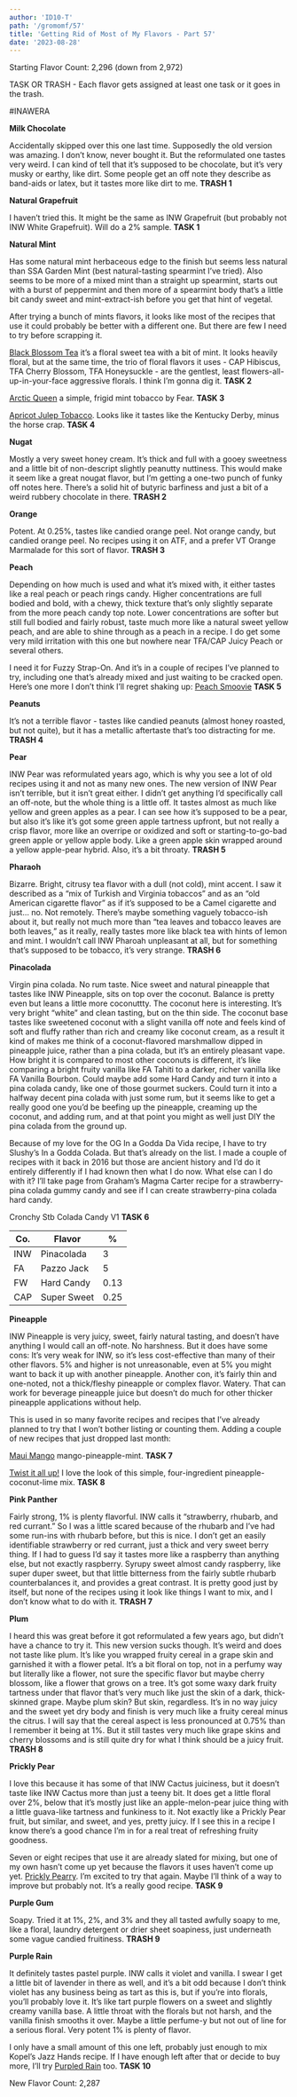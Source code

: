 ```yaml
---
author: 'ID10-T'
path: '/gromomf/57'
title: 'Getting Rid of Most of My Flavors - Part 57'
date: '2023-08-28'
---
```


Starting Flavor Count: 2,296 (down from 2,972)

TASK OR TRASH - Each flavor gets assigned at least one task or it goes in the trash.

#INAWERA

**Milk Chocolate**

Accidentally skipped over this one last time. Supposedly the old version was amazing. I don’t know, never bought it. But the reformulated one tastes very weird. I can kind of tell that it’s supposed to be chocolate, but it’s very musky or earthy, like dirt. Some people get an off note they describe as band-aids or latex, but it tastes more like dirt to me. **TRASH 1**

**Natural Grapefruit**

I haven’t tried this. It might be the same as INW Grapefruit (but probably not INW White Grapefruit). Will do a 2% sample. **TASK 1**

**Natural Mint**

Has some natural mint herbaceous edge to the finish but seems less natural than SSA Garden Mint (best natural-tasting spearmint I’ve tried). Also seems to be more of a mixed mint than a straight up spearmint, starts out with a burst of peppermint and then more of a spearmint body that’s a little bit candy sweet and mint-extract-ish before you get that hint of vegetal.

After trying a bunch of mints flavors, it looks like most of the recipes that use it could probably be better with a different one. But there are few I need to try before scrapping it.

[Black Blossom Tea](https://alltheflavors.com/recipe/115859-black_blossom_tea) it’s a floral sweet tea with a bit of mint. It looks heavily floral, but at the same time, the trio of floral flavors it uses - CAP Hibiscus, TFA Cherry Blossom, TFA Honeysuckle - are the gentlest, least flowers-all-up-in-your-face aggressive florals. I think I’m gonna dig it. **TASK 2**

[Arctic Queen](https://alltheflavors.com/recipe/60268-arctic_queen) a simple, frigid mint tobacco by Fear. **TASK 3**

[Apricot Julep Tobacco](https://alltheflavors.com/recipe/111671-apricot_julep_tobacco_yearofmixing). Looks like it tastes like the Kentucky Derby, minus the horse crap. **TASK 4**

**Nugat**

Mostly a very sweet honey cream. It’s thick and full with a gooey sweetness and a little bit of non-descript slightly peanutty nuttiness. This would make it seem like a great nougat flavor, but I’m getting a one-two punch of funky off notes here. There’s a solid hit of butyric barfiness and just a bit of a weird rubbery chocolate in there. **TRASH 2**

**Orange**

Potent. At 0.25%, tastes like candied orange peel. Not orange candy, but candied orange peel. No recipes using it on ATF, and a prefer VT Orange Marmalade for this sort of flavor. **TRASH 3**

**Peach**

Depending on how much is used and what it’s mixed with, it either tastes like a real peach or peach rings candy. Higher concentrations are full bodied and bold, with a chewy, thick texture that’s only slightly separate from the more peach candy top note. Lower concentrations are softer but still full bodied and fairly robust, taste much more like a natural sweet yellow peach, and are able to shine through as a peach in a recipe. I do get some very mild irritation with this one but nowhere near TFA/CAP Juicy Peach or several others.

I need it for Fuzzy Strap-On. And it’s in a couple of recipes I’ve planned to try, including one that’s already mixed and just waiting to be cracked open. Here’s one more I don’t think I’ll regret shaking up: [Peach Smoovie](https://alltheflavors.com/recipe/23266-peach_smoovie) **TASK 5**

**Peanuts**

It’s not a terrible flavor - tastes like candied peanuts (almost honey roasted, but not quite), but it has a metallic aftertaste that’s too distracting for me. **TRASH 4**

**Pear**

INW Pear was reformulated years ago, which is why you see a lot of old recipes using it and not as many new ones. The new version of INW Pear isn’t terrible, but it isn’t great either. I didn’t get anything I’d specifically call an off-note, but the whole thing is a little off. It tastes almost as much like yellow and green apples as a pear. I can see how it’s supposed to be a pear, but also it’s like it’s got some green apple tartness upfront, but not really a crisp flavor, more like an overripe or oxidized and soft or starting-to-go-bad green apple or yellow apple body. Like a green apple skin wrapped around a yellow apple-pear hybrid. Also, it’s a bit throaty. **TRASH 5**

**Pharaoh**

Bizarre. Bright, citrusy tea flavor with a dull (not cold), mint accent. I saw it described as a “mix of Turkish and Virginia tobaccos” and as an “old American cigarette flavor” as if it’s supposed to be a Camel cigarette and just... no. Not remotely. There’s maybe something vaguely tobacco-ish about it, but really not much more than “tea leaves and tobacco leaves are both leaves,” as it really, really tastes more like black tea with hints of lemon and mint. I wouldn’t call INW Pharoah unpleasant at all, but for something that’s supposed to be tobacco, it’s very strange. **TRASH 6**

**Pinacolada**

Virgin pina colada. No rum taste. Nice sweet and natural pineapple that tastes like INW Pineapple, sits on top over the coconut. Balance is pretty even but leans a little more coconuttty. The coconut here is interesting. It’s very bright “white” and clean tasting, but on the thin side. The coconut base tastes like sweetened coconut with a slight vanilla off note and feels kind of soft and fluffy rather than rich and creamy like coconut cream, as a result it kind of makes me think of a coconut-flavored marshmallow dipped in pineapple juice, rather than a pina colada, but it’s an entirely pleasant vape. How bright it is compared to most other coconuts is different, it’s like comparing a bright fruity vanilla like FA Tahiti to a darker, richer vanilla like FA Vanilla Bourbon. Could maybe add some Hard Candy and turn it into a pina colada candy, like one of those gourmet suckers. Could turn it into a halfway decent pina colada with just some rum, but it seems like to get a really good one you’d be beefing up the pineapple, creaming up the coconut, and adding rum, and at that point you might as well just DIY the pina colada from the ground up.

Because of my love for the OG In a Godda Da Vida recipe, I have to try Slushy’s In a Godda Colada. But that’s already on the list. I made a couple of recipes with it back in 2016 but those are ancient history and I’d do it entirely differently if I had known then what I do now. What else can I do with it? I’ll take page from Graham’s Magma Carter recipe for a strawberry-pina colada gummy candy and see if I can create strawberry-pina colada hard candy.

Cronchy Stb Colada Candy V1 **TASK 6**

| Co. | Flavor      | %    |
| --- | ----------- | ---- |
| INW | Pinacolada  | 3    |
| FA  | Pazzo Jack  | 5    |
| FW  | Hard Candy  | 0.13 |
| CAP | Super Sweet | 0.25 |

**Pineapple**

INW Pineapple is very juicy, sweet, fairly natural tasting, and doesn’t have anything I would call an off-note. No harshness. But it does have some cons: It’s very weak for INW, so it’s less cost-effective than many of their other flavors. 5% and higher is not unreasonable, even at 5% you might want to back it up with another pineapple. Another con, it’s fairly thin and one-noted, not a thick/fleshy pineapple or complex flavor. Watery. That can work for beverage pineapple juice but doesn’t do much for other thicker pineapple applications without help.

This is used in so many favorite recipes and recipes that I’ve already planned to try that I won’t bother listing or counting them. Adding a couple of new recipes that just dropped last month:

[Maui Mango](https://alltheflavors.com/recipe/maui_mango) mango-pineapple-mint. **TASK 7**

[Twist it all up!](https://alltheflavors.com/recipe/twist_it_all_up) I love the look of this simple, four-ingredient pineapple-coconut-lime mix. **TASK 8**

**Pink Panther**

Fairly strong, 1% is plenty flavorful. INW calls it “strawberry, rhubarb, and red currant.” So I was a little scared because of the rhubarb and I’ve had some run-ins with rhubarb before, but this is nice. I don’t get an easily identifiable strawberry or red currant, just a thick and very sweet berry thing. If I had to guess I’d say it tastes more like a raspberry than anything else, but not exactly raspberry. Syrupy sweet almost candy raspberry, like super duper sweet, but that little bitterness from the fairly subtle rhubarb counterbalances it, and provides a great contrast. It is pretty good just by itself, but none of the recipes using it look like things I want to mix, and I don’t know what to do with it. **TRASH 7**

**Plum**

I heard this was great before it got reformulated a few years ago, but didn’t have a chance to try it. This new version sucks though. It’s weird and does not taste like plum. It’s like you wrapped fruity cereal in a grape skin and garnished it with a flower petal. It’s a bit floral on top, not in a perfumy way but literally like a flower, not sure the specific flavor but maybe cherry blossom, like a flower that grows on a tree. It’s got some waxy dark fruity tartness under that flavor that’s very much like just the skin of a dark, thick-skinned grape. Maybe plum skin? But skin, regardless. It’s in no way juicy and the sweet yet dry body and finish is very much like a fruity cereal minus the citrus. I will say that the cereal aspect is less pronounced at 0.75% than I remember it being at 1%. But it still tastes very much like grape skins and cherry blossoms and is still quite dry for what I think should be a juicy fruit. **TRASH 8**

**Prickly Pear**

I love this because it has some of that INW Cactus juiciness, but it doesn’t taste like INW Cactus more than just a teeny bit. It does get a little floral over 2%, below that it’s mostly just like an apple-melon-pear juice thing with a little guava-like tartness and funkiness to it. Not exactly like a Prickly Pear fruit, but similar, and sweet, and yes, pretty juicy. If I see this in a recipe I know there’s a good chance I’m in for a real treat of refreshing fruity goodness.

Seven or eight recipes that use it are already slated for mixing, but one of my own hasn’t come up yet because the flavors it uses haven’t come up yet. [Prickly Pearry](https://alltheflavors.com/recipe/195175-prickly_pearry). I’m excited to try that again. Maybe I’ll think of a way to improve but probably not. It’s a really good recipe. **TASK 9**

**Purple Gum**

Soapy. Tried it at 1%, 2%, and 3% and they all tasted awfully soapy to me, like a floral, laundry detergent or drier sheet soapiness, just underneath some vague candied fruitiness. **TRASH 9**

**Purple Rain**

It definitely tastes pastel purple. INW calls it violet and vanilla. I swear I get a little bit of lavender in there as well, and it’s a bit odd because I don’t think violet has any business being as tart as this is, but if you’re into florals, you’ll probably love it. It’s like tart purple flowers on a sweet and slightly creamy vanilla base. A little throat with the florals but not harsh, and the vanilla finish smooths it over. Maybe a little perfume-y but not out of line for a serious floral. Very potent 1% is plenty of flavor.

I only have a small amount of this one left, probably just enough to mix Kopel’s Jazz Hands recipe. If I have enough left after that or decide to buy more, I’ll try [Purpled Rain](https://alltheflavors.com/recipe/222176-purpled_rain) too. **TASK 10**

New Flavor Count: 2,287
